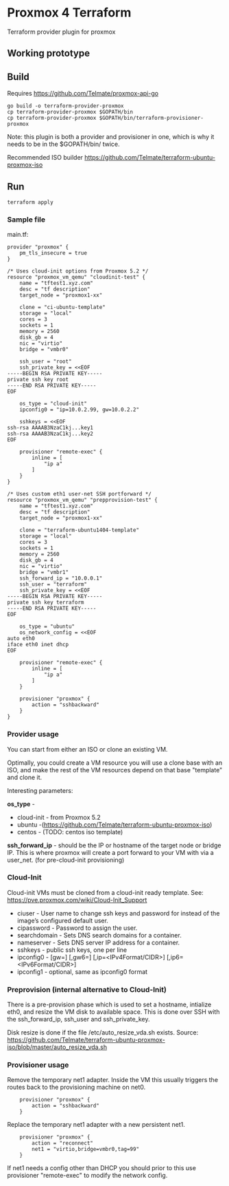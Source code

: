 # Proxmox  4 Terraform

Terraform provider plugin for proxmox


## Working prototype

## Build

Requires https://github.com/Telmate/proxmox-api-go

```
go build -o terraform-provider-proxmox
cp terraform-provider-proxmox $GOPATH/bin
cp terraform-provider-proxmox $GOPATH/bin/terraform-provisioner-proxmox
```

Note: this plugin is both a provider and provisioner in one, which is why it needs to be in the $GOPATH/bin/ twice.

Recommended ISO builder https://github.com/Telmate/terraform-ubuntu-proxmox-iso


## Run

```
terraform apply
```

### Sample file

main.tf:
```
provider "proxmox" {
	pm_tls_insecure = true
}

/* Uses cloud-init options from Proxmox 5.2 */
resource "proxmox_vm_qemu" "cloudinit-test" {
	name = "tftest1.xyz.com"
	desc = "tf description"
	target_node = "proxmox1-xx"

	clone = "ci-ubuntu-template"
	storage = "local"
	cores = 3
	sockets = 1
	memory = 2560
	disk_gb = 4
	nic = "virtio"
	bridge = "vmbr0"

	ssh_user = "root"
	ssh_private_key = <<EOF
-----BEGIN RSA PRIVATE KEY-----
private ssh key root
-----END RSA PRIVATE KEY-----
EOF

	os_type = "cloud-init"
	ipconfig0 = "ip=10.0.2.99, gw=10.0.2.2"

	sshkeys = <<EOF
ssh-rsa AAAAB3NzaC1kj...key1
ssh-rsa AAAAB3NzaC1kj...key2
EOF

	provisioner "remote-exec" {
		inline = [
			"ip a"
		]
	}
}

/* Uses custom eth1 user-net SSH portforward */
resource "proxmox_vm_qemu" "prepprovision-test" {
	name = "tftest1.xyz.com"
	desc = "tf description"
	target_node = "proxmox1-xx"

	clone = "terraform-ubuntu1404-template"
	storage = "local"
	cores = 3
	sockets = 1
	memory = 2560
	disk_gb = 4
	nic = "virtio"
	bridge = "vmbr1"
	ssh_forward_ip = "10.0.0.1"
	ssh_user = "terraform"
	ssh_private_key = <<EOF
-----BEGIN RSA PRIVATE KEY-----
private ssh key terraform
-----END RSA PRIVATE KEY-----
EOF

	os_type = "ubuntu"
	os_network_config = <<EOF
auto eth0
iface eth0 inet dhcp
EOF

	provisioner "remote-exec" {
		inline = [
			"ip a"
		]
	}

	provisioner "proxmox" {
		action = "sshbackward"
	}
}

```
### Provider usage
You can start from either an ISO or clone an existing VM.

Optimally, you could create a VM resource you will use a clone base with an ISO, and make the rest of the VM resources depend on that base "template" and clone it.

Interesting parameters:

**os_type** - 
* cloud-init  - from Proxmox 5.2
* ubuntu -(https://github.com/Telmate/terraform-ubuntu-proxmox-iso)
* centos - (TODO: centos iso template)

**ssh_forward_ip** - should be the IP or hostname of the target node or bridge IP. This is where proxmox will create a port forward to your VM with via a user_net. (for pre-cloud-init provisioning)

### Cloud-Init

Cloud-init VMs must be cloned from a cloud-init ready template. 
See: https://pve.proxmox.com/wiki/Cloud-Init_Support

* ciuser - User name to change ssh keys and password for instead of the image’s configured default user.
* cipassword - Password to assign the user.
* searchdomain - Sets DNS search domains for a container.
* nameserver - Sets DNS server IP address for a container.
* sshkeys - public ssh keys, one per line
* ipconfig0 - [gw=<GatewayIPv4>] [,gw6=<GatewayIPv6>] [,ip=<IPv4Format/CIDR>] [,ip6=<IPv6Format/CIDR>]
* ipconfig1 - optional, same as ipconfig0 format

### Preprovision (internal alternative to Cloud-Init)

There is a pre-provision phase which is used to set a hostname, intialize eth0, and resize the VM disk to available space. This is done over SSH with the ssh_forward_ip, ssh_user and ssh_private_key.

Disk resize is done if the file /etc/auto_resize_vda.sh exists. Source: https://github.com/Telmate/terraform-ubuntu-proxmox-iso/blob/master/auto_resize_vda.sh

### Provisioner usage


Remove the temporary net1 adapter.
Inside the VM this usually triggers the routes back to the provisioning machine on net0.
```
	provisioner "proxmox" {
		action = "sshbackward"
	}

```

Replace the temporary net1 adapter with a new persistent net1.
```
	provisioner "proxmox" {
		action = "reconnect"
		net1 = "virtio,bridge=vmbr0,tag=99"
	}

```
If net1 needs a config other than DHCP you should prior to this use provisioner "remote-exec" to modify the network config.
